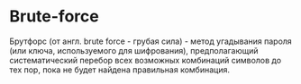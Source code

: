 # Brute-force

Брутфорс (от англ. brute force - грубая сила) - метод угадывания пароля (или ключа, используемого для шифрования), предполагающий систематический перебор всех возможных комбинаций символов до тех пор, пока не будет найдена правильная комбинация.
